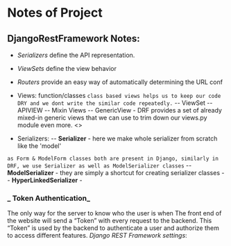 # Notes of Project

## DjangoRestFramework Notes:

- _Serializers_ define the API representation.
- _ViewSets_ define the view behavior
- _Routers_ provide an easy way of automatically determining the URL conf

- Views: function/classes
  `class based views helps us to keep our code DRY and we dont write the similar code repeatedly.`
  -- ViewSet
  -- APIVIEW
  -- Mixin Views
  -- GenericView - DRF provides a set of already mixed-in generic views that we can use to trim down our views.py module even more. <<DRY>>

- Serializers:
  -- **Serializer** - here we make whole serializer from scratch like the 'model'

`as Form & ModelForm classes both are present in Django, similarly in DRF, we use Serializer as well as ModelSerializer classes`
-- **ModelSerializer** - they are simply a shortcut for creating serializer classes
-- **HyperLinkedSerializer** -

### _ Token Authentication_

The only way for the server to know who the user is when The front end of the website will send a “Token” with every request to the backend.
This “Token” is used by the backend to authenticate a user and authorize them to access different features.
_Django REST Framework settings_:
